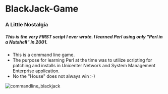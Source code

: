 # BlackJack-Game

### A Little Nostalgia

##### This is the very FIRST script I ever wrote.  I learned Perl using only "Perl in a Nutshell" in 2001.


* This is a command line game.
* The purpose for learning Perl at the time was to utilize scripting for patching and installs in Unicenter Network and System Management Enterprise application.
* No the "House" does not always win :-)

![commandline_blackjack](https://user-images.githubusercontent.com/26287145/27057967-77359638-4f9c-11e7-9a37-f231171b0e28.png)

